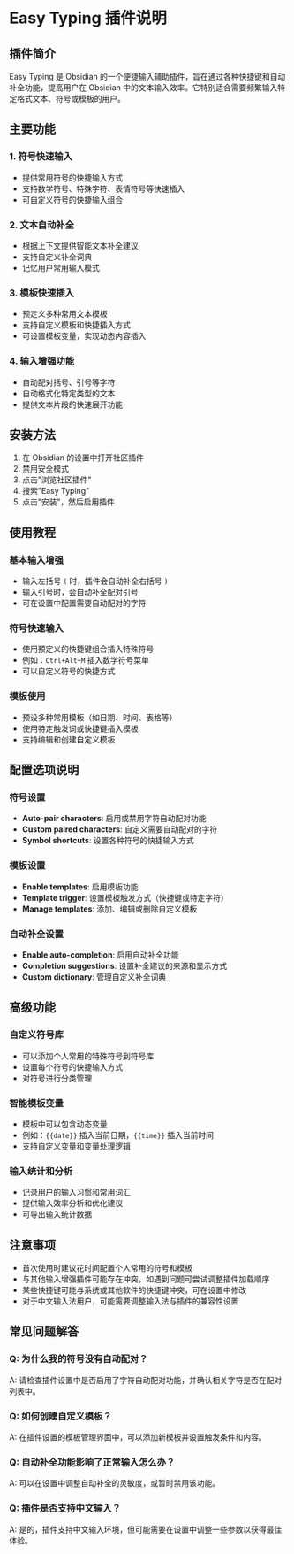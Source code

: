# Easy Typing 插件说明

## 插件简介
Easy Typing 是 Obsidian 的一个便捷输入辅助插件，旨在通过各种快捷键和自动补全功能，提高用户在 Obsidian 中的文本输入效率。它特别适合需要频繁输入特定格式文本、符号或模板的用户。

## 主要功能

### 1. 符号快速输入
- 提供常用符号的快捷输入方式
- 支持数学符号、特殊字符、表情符号等快速插入
- 可自定义符号的快捷输入组合

### 2. 文本自动补全
- 根据上下文提供智能文本补全建议
- 支持自定义补全词典
- 记忆用户常用输入模式

### 3. 模板快速插入
- 预定义多种常用文本模板
- 支持自定义模板和快捷插入方式
- 可设置模板变量，实现动态内容插入

### 4. 输入增强功能
- 自动配对括号、引号等字符
- 自动格式化特定类型的文本
- 提供文本片段的快速展开功能

## 安装方法
1. 在 Obsidian 的设置中打开社区插件
2. 禁用安全模式
3. 点击"浏览社区插件"
4. 搜索"Easy Typing"
5. 点击"安装"，然后启用插件

## 使用教程

### 基本输入增强
- 输入左括号 `(` 时，插件会自动补全右括号 `)`
- 输入引号时，会自动补全配对引号
- 可在设置中配置需要自动配对的字符

### 符号快速输入
- 使用预定义的快捷键组合插入特殊符号
- 例如：`Ctrl+Alt+M` 插入数学符号菜单
- 可以自定义符号的快捷方式

### 模板使用
- 预设多种常用模板（如日期、时间、表格等）
- 使用特定触发词或快捷键插入模板
- 支持编辑和创建自定义模板

## 配置选项说明

### 符号设置
- **Auto-pair characters**: 启用或禁用字符自动配对功能
- **Custom paired characters**: 自定义需要自动配对的字符
- **Symbol shortcuts**: 设置各种符号的快捷输入方式

### 模板设置
- **Enable templates**: 启用模板功能
- **Template trigger**: 设置模板触发方式（快捷键或特定字符）
- **Manage templates**: 添加、编辑或删除自定义模板

### 自动补全设置
- **Enable auto-completion**: 启用自动补全功能
- **Completion suggestions**: 设置补全建议的来源和显示方式
- **Custom dictionary**: 管理自定义补全词典

## 高级功能

### 自定义符号库
- 可以添加个人常用的特殊符号到符号库
- 设置每个符号的快捷输入方式
- 对符号进行分类管理

### 智能模板变量
- 模板中可以包含动态变量
- 例如：`{{date}}` 插入当前日期，`{{time}}` 插入当前时间
- 支持自定义变量和变量处理逻辑

### 输入统计和分析
- 记录用户的输入习惯和常用词汇
- 提供输入效率分析和优化建议
- 可导出输入统计数据

## 注意事项
- 首次使用时建议花时间配置个人常用的符号和模板
- 与其他输入增强插件可能存在冲突，如遇到问题可尝试调整插件加载顺序
- 某些快捷键可能与系统或其他软件的快捷键冲突，可在设置中修改
- 对于中文输入法用户，可能需要调整输入法与插件的兼容性设置

## 常见问题解答

### Q: 为什么我的符号没有自动配对？
A: 请检查插件设置中是否启用了字符自动配对功能，并确认相关字符是否在配对列表中。

### Q: 如何创建自定义模板？
A: 在插件设置的模板管理界面中，可以添加新模板并设置触发条件和内容。

### Q: 自动补全功能影响了正常输入怎么办？
A: 可以在设置中调整自动补全的灵敏度，或暂时禁用该功能。

### Q: 插件是否支持中文输入？
A: 是的，插件支持中文输入环境，但可能需要在设置中调整一些参数以获得最佳体验。